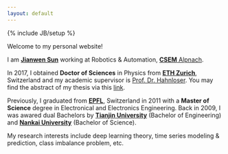 ```yaml
---
layout: default
---
```

{% include JB/setup %}

Welcome to my personal website! 

I am <a href="mailto:jianwen.sun@me.com?Subject=Hello from sunjianwen.com" target="_top">**Jianwen Sun**</a> working at Robotics & Automation, <a href="http://www.csem.ch" target="_blank">**CSEM** Alpnach</a>.

In 2017, I obtained **Doctor of Sciences** in Physics from <a href="https://www.ethz.ch/en.html" target="_blank">**ETH Zurich**</a>, Switzerland and my academic supervisor is <a href="http://www.ini.uzh.ch/people/rich" target="_blank">Prof. Dr. Hahnloser</a>. You may find the abstract of my thesis via this <a href="https://www.research-collection.ethz.ch/handle/20.500.11850/198807" target="_blank">link</a>. 

Previously, I graduated from <a href="http://www.epfl.ch" target="_blank">**EPFL**</a>, Switzerland in 2011 with a **Master of Science** degree in Electronical and Electronics Engineering. Back in 2009, I was awared dual Bachelors by <a href="http://www.tju.edu.cn" target="_blank">**Tianjin University**</a> (Bachelor of Engineering) and <a href="http://www.nankai.edu.cn" target="_blank">**Nankai University**</a> (Bachelor of Science).

My research interests include deep learning theory, time series modeling & prediction, class imbalance problem, etc.
